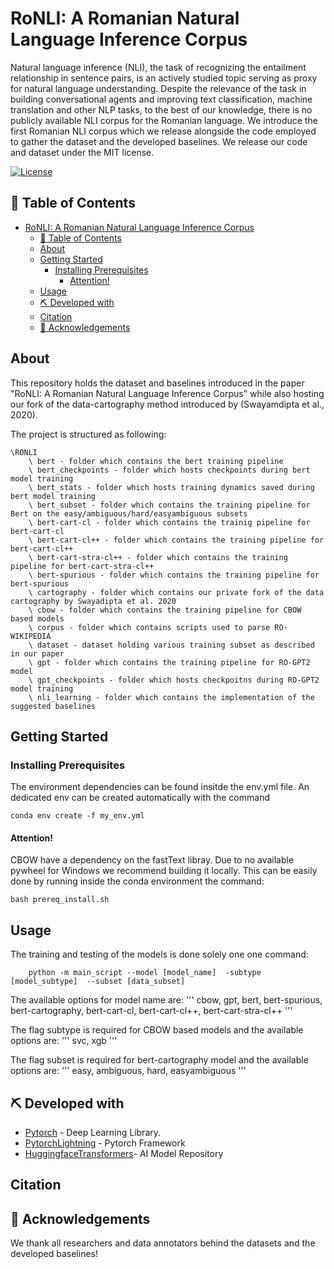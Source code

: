 # RoNLI: A Romanian Natural Language Inference Corpus

Natural language inference (NLI), the task of recognizing the entailment relationship in sentence pairs, is an actively studied topic serving as proxy for natural language understanding. Despite the relevance of the task in building conversational agents and improving text classification, machine translation and other NLP tasks, to the best of our knowledge, there is no publicly available NLI corpus for the Romanian language.
We introduce the first Romanian NLI corpus which we release alongside the code employed to gather the dataset and the developed baselines. We release our code and dataset under the MIT license.

[![License](https://img.shields.io/badge/license-MIT-blue.svg)](/LICENSE)

## 📝 Table of Contents <a name = "tabel_of_contents"></a>

- [RoNLI: A Romanian Natural Language Inference Corpus](#ronli-a-romanian-natural-language-inference-corpus)
  - [📝 Table of Contents ](#-table-of-contents-)
  - [About ](#about-)
  - [Getting Started ](#getting-started-)
    - [Installing Prerequisites ](#installing-prerequisites-)
      - [Attention!](#attention)
  - [Usage ](#usage-)
  - [⛏️ Developed with ](#️-developed-with-)
  - [Citation ](#citation-)
  - [🎉 Acknowledgements ](#-acknowledgements-)

## About <a name = "about"></a>

This repository holds the dataset and baselines introduced in the paper "RoNLI: A Romanian Natural Language Inference Corpus" while also hosting our fork of the data-cartography method introduced by (Swayamdipta et al., 2020).


The project is structured as following:

    \RONLI
        \ bert - folder which contains the bert training pipeline
        \ bert_checkpoints - folder which hosts checkpoints during bert model training
        \ bert_stats - folder which hosts training dynamics saved during bert model training
        \ bert_subset - folder which contains the training pipeline for Bert on the easy/ambiguous/hard/easyambiguous subsets
        \ bert-cart-cl - folder which contains the trainig pipeline for bert-cart-cl
        \ bert-cart-cl++ - folder which contains the training pipeline for bert-cart-cl++
        \ bert-cart-stra-cl++ - folder which contains the training pipeline for bert-cart-stra-cl++
        \ bert-spurious - folder which contains the training pipeline for bert-spurious
        \ cartography - folder which contains our private fork of the data cartography by Swayadipta et al. 2020
        \ cbow - folder which contains the training pipeline for CBOW based models
        \ corpus - folder which contains scripts used to parse RO-WIKIPEDIA
        \ dataset - dataset holding various training subset as described in our paper
        \ gpt - folder which contains the training pipeline for RO-GPT2 model
        \ gpt_checkpoints - folder which hosts checkpoitns during RO-GPT2 model training
        \ nli_learning - folder which contains the implementation of the suggested baselines


## Getting Started <a name = "getting_started"></a>

### Installing Prerequisites <a name = "prerequisites"></a>

The environment dependencies can be found insitde the env.yml file. An dedicated env can be created automatically with the command
```
conda env create -f my_env.yml
```

#### Attention! 

CBOW have a dependency on the fastText libray. Due to no available pywheel for Windows we recommend building it locally. This can be easily done by running inside the conda environment the command:

```
bash prereq_install.sh
```


## Usage <a name="usage"></a>

The training and testing of the models is done solely one one command:  
```
    python -m main_script --model [model_name]  -subtype [model_subtype]  --subset [data_subset]
```

The available options for model name are:
'''
    cbow, gpt, bert, bert-spurious, bert-cartography, bert-cart-cl, bert-cart-cl++, bert-cart-stra-cl++
'''

The flag subtype is required for CBOW based models and the available options are:
'''
    svc, xgb
'''

The flag subset is required for bert-cartography model and the available options are:
'''
    easy, ambiguous, hard, easyambiguous
'''



## ⛏️ Developed with <a name = "developed_with"></a>
- [Pytorch](https://pytorch.org/) - Deep Learning Library.
- [PytorchLightning](https://www.pytorchlightning.ai/index.html) - Pytorch Framework
- [HuggingfaceTransformers](https://huggingface.co/)- AI Model Repository 

## Citation <a name="citation"></a>

## 🎉 Acknowledgements <a name = "acknowledgement"></a>

We thank all researchers and data annotators behind the datasets and the developed baselines!